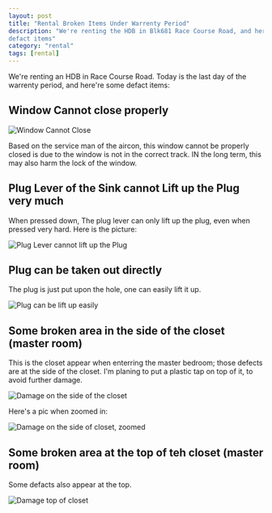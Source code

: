 ```yaml
---
layout: post
title: "Rental Broken Items Under Warrenty Period"
description: "We're renting the HDB in Blk681 Race Course Road, and here're some
defact items"
category: "rental"
tags: [rental]
---
```


We're renting an HDB in Race Course Road. Today is the last day of the warrenty
period, and here're some defact items:

## Window Cannot close properly

![Window Cannot Close](https://dl.dropboxusercontent.com/u/9778027/rental/1.window-cannot-close.jpg)

Based on the service man of the aircon, this window cannot be properly closed is
due to the window is not in the correct track. IN the long term, this may also
harm the lock of the window.

## Plug Lever of the Sink cannot Lift up the Plug very much

When pressed down, The plug lever can only lift up the plug, even when pressed
very hard. Here is the picture:

![Plug Lever cannot lift up the
Plug](https://dl.dropboxusercontent.com/u/9778027/rental/2.sink-cannot-lift-up.jpg)

## Plug can be taken out directly

The plug is just put upon the hole, one can easily lift it up.

![Plug can be lift up
easily](https://dl.dropboxusercontent.com/u/9778027/rental/2.sink-can-takeout-directly.jpg)


## Some broken area in the side of the closet (master room)

This is the closet appear when enterring the master bedroom; those defects are
at the side of the closet. I'm planing to put a plastic tap on top of it, to
avoid further damage.

![Damage on the side of the closet](https://dl.dropboxusercontent.com/u/9778027/rental/3.broken-closet-side-view.jpg)

Here's a pic when zoomed in:

![Damage on the side of closet, zoomed](https://dl.dropboxusercontent.com/u/9778027/rental/3.broken-closet-side.jpg)

## Some broken area at the top of teh closet (master room)

Some defacts also appear at the top.

![Damage top of closet](https://dl.dropboxusercontent.com/u/9778027/rental/4.broken-closet-top.jpg)



